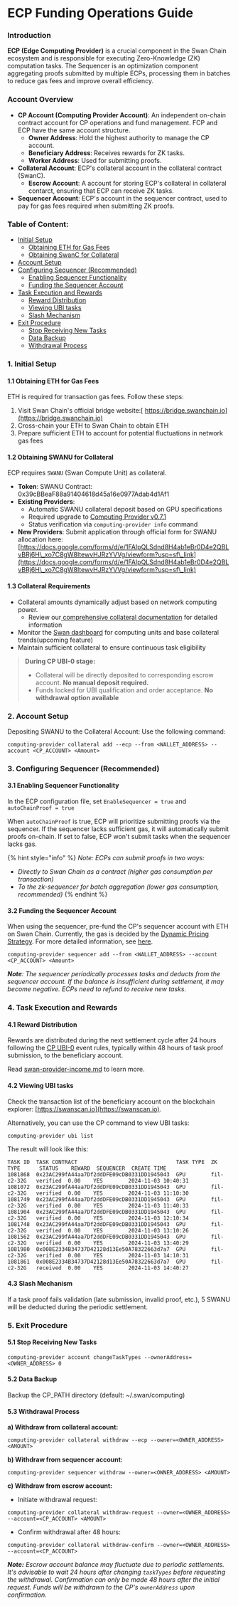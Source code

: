 # ECP Funding Operations Guide

### Introduction

**ECP (Edge Computing Provider)** is a crucial component in the Swan Chain ecosystem and is responsible for executing Zero-Knowledge (ZK) computation tasks. The Sequencer is an optimization component aggregating proofs submitted by multiple ECPs, processing them in batches to reduce gas fees and improve overall efficiency.

### Account Overview

* **CP Account (Computing Provider Account)**: An independent on-chain contract account for CP operations and fund management. FCP and ECP have the same account structure.
  * **Owner Address**: Hold the highest authority to manage the CP account.
  * **Beneficiary Address**: Receives rewards for ZK tasks.
  * **Worker Address**: Used for submitting proofs.
* **Collateral Account**: ECP's collateral account in the collateral contract (SwanC).
  * **Escrow Account**: A account for storing ECP's collateral in collateral contarct, ensuring that ECP can receive ZK tasks.
* **Sequencer Account**: ECP's account in the sequencer contract, used to pay for gas fees required when submitting ZK proofs.

### Table of Content:

* [Initial Setup](ecp-funding-operations-guide.md#id-1.-initial-setup)
  * [Obtaining ETH for Gas Fees](ecp-funding-operations-guide.md#id-1.1-obtaining-eth-for-gas-fees)
  * [Obtaining SwanC for Collateral](ecp-funding-operations-guide.md#id-1.2-obtaining-swanc-for-collateral)
* [Account Setup](ecp-funding-operations-guide.md#id-2.-account-setup)
* [Configuring Sequencer (Recommended)](ecp-funding-operations-guide.md#id-3.-configuring-sequencer-recommended)
  * [Enabling Sequencer Functionality](ecp-funding-operations-guide.md#id-3.1-enabling-sequencer-functionality)
  * [Funding the Sequencer Account](ecp-funding-operations-guide.md#id-3.2-funding-the-sequencer-account)
* [Task Execution and Rewards](ecp-funding-operations-guide.md#id-4.-task-execution-and-rewards)
  * [Reward Distribution](ecp-funding-operations-guide.md#id-4.1-reward-distribution)
  * [Viewing UBI tasks](ecp-funding-operations-guide.md#id-4.2-viewing-ubi-tasks)
  * [Slash Mechanism](ecp-funding-operations-guide.md#id-4.3-slash-mechanism)
* [Exit Procedure](ecp-funding-operations-guide.md#id-5.-exit-procedure)
  * [Stop Receiving New Tasks](ecp-funding-operations-guide.md#id-5.1-stop-receiving-new-tasks)
  * [Data Backup](ecp-funding-operations-guide.md#id-5.2-data-backup)
  * [Withdrawal Process](ecp-funding-operations-guide.md#id-5.3-withdrawal-process)

### 1. Initial Setup

#### 1.1 Obtaining ETH for Gas Fees

ETH is required for transaction gas fees. Follow these steps:

1. Visit Swan Chain's official bridge website:[ https://bridge.swanchain.io](https://bridge.swanchain.io)
2. Cross-chain your ETH to Swan Chain to obtain ETH
3. Prepare sufficient ETH to account for potential fluctuations in network gas fees

#### 1.2 Obtaining SWANU for Collateral

ECP requires `SWANU` (Swan Compute Unit) as collateral.&#x20;

* **Token**: SWANU  Contract: 0x39cBBeaF88a91404618d45a16e0977Adab4d1Af1
* **Existing Providers**:
  * Automatic SWANU collateral deposit based on GPU specifications
  * Required upgrade to [Computing Provider v0.7.1](https://github.com/swanchain/go-computing-provider/releases/tag/v0.7.1)
  * Status verification via `computing-provider info` command
* **New Providers**: Submit application through official form for SWANU allocation here:[https://docs.google.com/forms/d/e/1FAIpQLSdnd8H4ab1eBr0D4e2QBLvBRj6H\_xo7C8gW8ItewvHJRzYVVg/viewform?usp=sf\_link](https://docs.google.com/forms/d/e/1FAIpQLSdnd8H4ab1eBr0D4e2QBLvBRj6H\_xo7C8gW8ItewvHJRzYVVg/viewform?usp=sf\_link)

#### 1.3 Collateral Requirements

* Collateral amounts dynamically adjust based on network computing power.&#x20;
  * Review our[ comprehensive collateral documentation](https://docs.swanchain.io/core-concepts/token/computing-provider-collateral/collateral-requirement-and-earning-multiplier) for detailed information
* Monitor the [Swan dashboard](https://provider.swanchain.io/overview) for computing units and base collateral trends(upcoming feature)
* Maintain sufficient collateral to ensure continuous task eligibility

> **During CP UBI-0 stage:**
>
> * Collateral will be directly deposited to corresponding escrow account. **No manual deposit required.**
> * Funds locked for UBI qualification and order acceptance. **No withdrawal option available**

### 2. Account Setup <a href="#id-2.-account-setup" id="id-2.-account-setup"></a>

Depositing SWANU to the Collateral Account: Use the following command:

```
computing-provider collateral add --ecp --from <WALLET_ADDRESS> --account <CP_ACCOUNT> <Amount>
```

### 3. Configuring Sequencer (Recommended)

#### 3.1 Enabling Sequencer Functionality

In the ECP configuration file, set `EnableSequencer = true` and `autoChainProof = true`

When `autoChainProof` is true, ECP will prioritize submitting proofs via the sequencer. If the sequencer lacks sufficient gas, it will automatically submit proofs on-chain. If set to false, ECP won't submit tasks when the sequencer lacks gas.

{% hint style="info" %}
_Note: ECPs can submit proofs in two ways:_

* _Directly to Swan Chain as a contract (higher gas consumption per transaction)_
* _To the zk-sequencer for batch aggregation (lower gas consumption, recommended)_
{% endhint %}

#### 3.2 Funding the Sequencer Account

When using the sequencer, pre-fund the CP's sequencer account with ETH on Swan Chain. Currently, the gas is decided by the [Dynamic Pricing Strategy](https://docs.swanchain.io/bulders/market-provider/web3-zk-computing-market/sequencer). For more detailed information, see [here](https://docs.swanchain.io/swan-provider/market-provider-mp/zk-engine/sequencer).

```
computing-provider sequencer add --from <WALLET_ADDRESS> --account <CP_ACCOUNT> <Amount>
```

_**Note**: The sequencer periodically processes tasks and deducts from the sequencer account. If the balance is insufficient during settlement, it may become negative. ECPs need to refund to receive new tasks._

### 4. Task Execution and Rewards

#### 4.1 Reward Distribution

Rewards are distributed during the next settlement cycle after 24 hours following the [CP UBI-0](../../../swan-chain-campaign/swan-cp-ubi.md) event rules, typically within 48 hours of task proof submission, to the beneficiary account.

Read [swan-provider-income.md](../../../core-concepts/token/swan-provider-income.md "mention") to learn more.

#### 4.2 Viewing UBI tasks

Check the transaction list of the beneficiary account on the blockchain explorer: [https://swanscan.io](https://swanscan.io).

Alternatively, you can use the CP command to view UBI tasks:

```
computing-provider ubi list
```

The result will look like this:

```
TASK ID  TASK CONTRACT                               TASK TYPE  ZK TYPE      STATUS    REWARD  SEQUENCER  CREATE TIME         
1081868  0x23AC299fA44aa7Df2ddDFE09cDB0331DD1945043  GPU        fil-c2-32G   verified  0.00    YES        2024-11-03 10:40:31  
1081072  0x23AC299fA44aa7Df2ddDFE09cDB0331DD1945043  GPU        fil-c2-32G   verified  0.00    YES        2024-11-03 11:10:30  
1081749  0x23AC299fA44aa7Df2ddDFE09cDB0331DD1945043  GPU        fil-c2-32G   verified  0.00    YES        2024-11-03 11:40:33  
1081904  0x23AC299fA44aa7Df2ddDFE09cDB0331DD1945043  GPU        fil-c2-32G   verified  0.00    YES        2024-11-03 12:10:34  
1081748  0x23AC299fA44aa7Df2ddDFE09cDB0331DD1945043  GPU        fil-c2-32G   verified  0.00    YES        2024-11-03 13:10:26  
1081562  0x23AC299fA44aa7Df2ddDFE09cDB0331DD1945043  GPU        fil-c2-32G   verified  0.00    YES        2024-11-03 13:40:29  
1081980  0x008E2334B34737D42128d13Ee50A78322663d7a7  GPU        fil-c2-32G   verified  0.00    YES        2024-11-03 14:10:31  
1081861  0x008E2334B34737D42128d13Ee50A78322663d7a7  GPU        fil-c2-32G   received  0.00    YES        2024-11-03 14:40:27  
```

#### 4.3 Slash Mechanism

If a task proof fails validation (late submission, invalid proof, etc.), 5 SWANU will be deducted during the periodic settlement.

### 5. Exit Procedure

#### 5.1 Stop Receiving New Tasks

```
computing-provider account changeTaskTypes --ownerAddress=<OWNER_ADDRESS> 0
```

#### 5.2 Data Backup

Backup the CP\_PATH directory (default: \~/.swan/computing)

#### 5.3 Withdrawal Process

**a) Withdraw from collateral account:**

```
computing-provider collateral withdraw --ecp --owner=<OWNER_ADDRESS> <AMOUNT>
```

**b) Withdraw from sequencer account:**

```
computing-provider sequencer withdraw --owner=<OWNER_ADDRESS> <AMOUNT>
```

**c) Withdraw from escrow account:**

* Initiate withdrawal request:

```
computing-provider collateral withdraw-request --owner=<OWNER_ADDRESS> --account=<CP_ACCOUNT> <AMOUNT>
```

* Confirm withdrawal after 48 hours:

```
computing-provider collateral withdraw-confirm --owner=<OWNER_ADDRESS> --account=<CP_ACCOUNT>
```

_**Note:** Escrow account balance may fluctuate due to periodic settlements. It's advisable to wait 24 hours after changing `taskTypes` before requesting the withdrawal. Confirmation can only be made 48 hours after the initial request. Funds will be withdrawn to the CP's `ownerAddress` upon confirmation._

